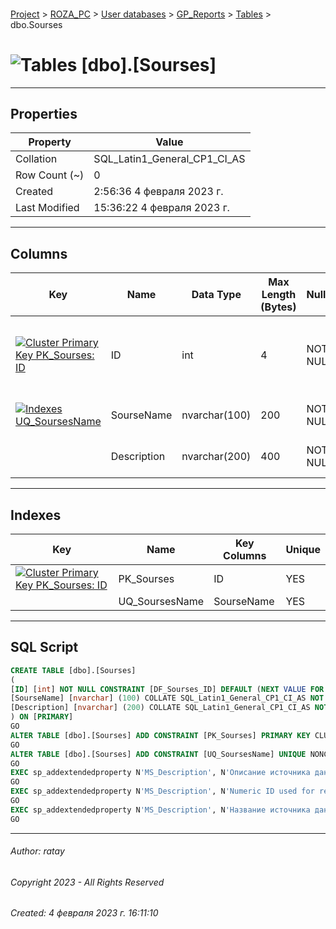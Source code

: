 #### 

[Project](../../../../index.md) > [ROZA_PC](../../../index.md) > [User databases](../../index.md) > [GP_Reports](../index.md) > [Tables](Tables.md) > dbo.Sourses

# ![Tables](../../../../Images/Table32.png) [dbo].[Sourses]

---

## <a name="#properties"></a>Properties

| Property | Value |
|---|---|
| Collation | SQL_Latin1_General_CP1_CI_AS |
| Row Count (~) | 0 |
| Created | 2:56:36 4 февраля 2023 г. |
| Last Modified | 15:36:22 4 февраля 2023 г. |


---

## <a name="#columns"></a>Columns

| Key | Name | Data Type | Max Length (Bytes) | Nullability | Default | Description |
|---|---|---|---|---|---|---|
| [![Cluster Primary Key PK_Sourses: ID](../../../../Images/pkcluster.png)](#indexes) | ID | int | 4 | NOT NULL | (NEXT VALUE FOR [SourseID_seq]) | _Numeric ID used for reference to a sourse within the database_ |
| [![Indexes UQ_SoursesName](../../../../Images/Index.png)](#indexes) | SourseName | nvarchar(100) | 200 | NOT NULL |  | _Название источника данных_ |
|  | Description | nvarchar(200) | 400 | NOT NULL |  | _Описание источника данных_ |


---

## <a name="#indexes"></a>Indexes

| Key | Name | Key Columns | Unique |
|---|---|---|---|
| [![Cluster Primary Key PK_Sourses: ID](../../../../Images/pkcluster.png)](#indexes) | PK_Sourses | ID | YES |
|  | UQ_SoursesName | SourseName | YES |


---

## <a name="#sqlscript"></a>SQL Script

```sql
CREATE TABLE [dbo].[Sourses]
(
[ID] [int] NOT NULL CONSTRAINT [DF_Sourses_ID] DEFAULT (NEXT VALUE FOR [SourseID_seq]),
[SourseName] [nvarchar] (100) COLLATE SQL_Latin1_General_CP1_CI_AS NOT NULL,
[Description] [nvarchar] (200) COLLATE SQL_Latin1_General_CP1_CI_AS NOT NULL
) ON [PRIMARY]
GO
ALTER TABLE [dbo].[Sourses] ADD CONSTRAINT [PK_Sourses] PRIMARY KEY CLUSTERED ([ID]) ON [PRIMARY]
GO
ALTER TABLE [dbo].[Sourses] ADD CONSTRAINT [UQ_SoursesName] UNIQUE NONCLUSTERED ([SourseName]) ON [PRIMARY]
GO
EXEC sp_addextendedproperty N'MS_Description', N'Описание источника данных', 'SCHEMA', N'dbo', 'TABLE', N'Sourses', 'COLUMN', N'Description'
GO
EXEC sp_addextendedproperty N'MS_Description', N'Numeric ID used for reference to a sourse within the database', 'SCHEMA', N'dbo', 'TABLE', N'Sourses', 'COLUMN', N'ID'
GO
EXEC sp_addextendedproperty N'MS_Description', N'Название источника данных', 'SCHEMA', N'dbo', 'TABLE', N'Sourses', 'COLUMN', N'SourseName'
GO

```


---

###### Author:  ratay

###### Copyright 2023 - All Rights Reserved

###### Created: 4 февраля 2023 г. 16:11:10

